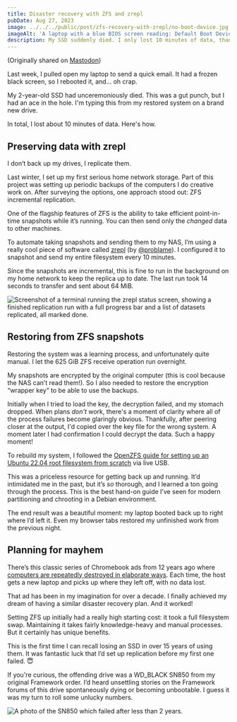 ```yaml
---
title: Disaster recovery with ZFS and zrepl
pubDate: Aug 27, 2023
image: ../../../public/post/zfs-recovery-with-zrepl/no-boot-device.jpg
imageAlt: 'A laptop with a blue BIOS screen reading: Default Boot Device Missing or Boot Failed. The photographer is making a silly surprised face in the screen reflection.'
description: My SSD suddenly died. I only lost 10 minutes of data, thanks to ZFS and zrepl.
---
```


(Originally shared on [Mastodon](https://mastodon.social/@chromakode/110936177254839251))

Last week, I pulled open my laptop to send a quick email. It had a frozen black screen, so I rebooted it, and... oh crap.

My 2-year-old SSD had unceremoniously died. This was a gut punch, but I had an ace in the hole. I'm typing this from my restored system on a brand new drive.

In total, I lost about 10 minutes of data. Here's how.

## Preserving data with zrepl

I don’t back up my drives, I replicate them.

Last winter, I set up my first serious home network storage. Part of this project was setting up periodic backups of the computers I do creative work on. After surveying the options, one approach stood out: ZFS incremental replication.

One of the flagship features of ZFS is the ability to take efficient point-in-time snapshots while it’s running. You can then send only the _changed_ data to other machines.

To automate taking snapshots and sending them to my NAS, I’m using a really cool piece of software called [zrepl](https://zrepl.github.io) (by [@problame](https://dgc.social/@problame)). I configured it to snapshot and send my entire filesystem every 10 minutes.

Since the snapshots are incremental, this is fine to run in the background on my home network to keep the replica up to date. The last run took 14 seconds to transfer and sent about 64 MiB.

![Screenshot of a terminal running the zrepl status screen, showing a finished replication run with a full progress bar and a list of datasets replicated, all marked done.](/post/zfs-recovery-with-zrepl/zrepl.png)


## Restoring from ZFS snapshots

Restoring the system was a learning process, and unfortunately quite manual. I let the 625 GiB ZFS receive operation run overnight.

My snapshots are encrypted by the original computer (this is cool because the NAS can’t read them!). So I also needed to restore the encryption “wrapper key” to be able to use the backups.

Initially when I tried to load the key, the decryption failed, and my stomach dropped. When plans _don't_ work, there's a moment of clarity where all of the process failures become glaringly obvious. Thankfully, after peering closer at the output, I'd copied over the key file for the wrong system. A moment later I had confirmation I could decrypt the data. Such a happy moment!

To rebuild my system, I followed the [OpenZFS guide for setting up an Ubuntu 22.04 root filesystem from scratch](https://openzfs.github.io/openzfs-docs/Getting%20Started/Ubuntu/Ubuntu%2022.04%20Root%20on%20ZFS.html) via live USB.

This was a priceless resource for getting back up and running. It’d intimidated me in the past, but it’s *so* thorough, and I learned a ton going through the process. This is the best hand-on guide I’ve seen for modern partitioning and chrooting in a Debian environment.

The end result was a beautiful moment: my laptop booted back up to right where I’d left it. Even my browser tabs restored my unfinished work from the previous night.


## Planning for mayhem

There’s this classic series of Chromebook ads from 12 years ago where [computers are repeatedly destroyed in elaborate ways](https://www.youtube.com/watch?v=lm-Vnx58UYo). Each time, the host gets a new laptop and picks up where they left off, with no data lost.

That ad has been in my imagination for over a decade. I finally achieved my dream of having a similar disaster recovery plan. And it worked!

Setting ZFS up initially had a really high starting cost: it took a full filesystem swap. Maintaining it takes fairly knowledge-heavy and manual processes. But it certainly has unique benefits.

This is the first time I can recall losing an SSD in over 15 years of using them. It was fantastic luck that I’d set up replication before my first one failed. 😇

If you're curious, the offending drive was a WD_BLACK SN850 from my original Framework order. I’d heard unsettling stories on the Framework forums of this drive spontaneously dying or becoming unbootable. I guess it was my turn to roll some unlucky numbers.

![A photo of the SN850 which failed after less than 2 years.](/post/zfs-recovery-with-zrepl/dead-sn850.jpg)